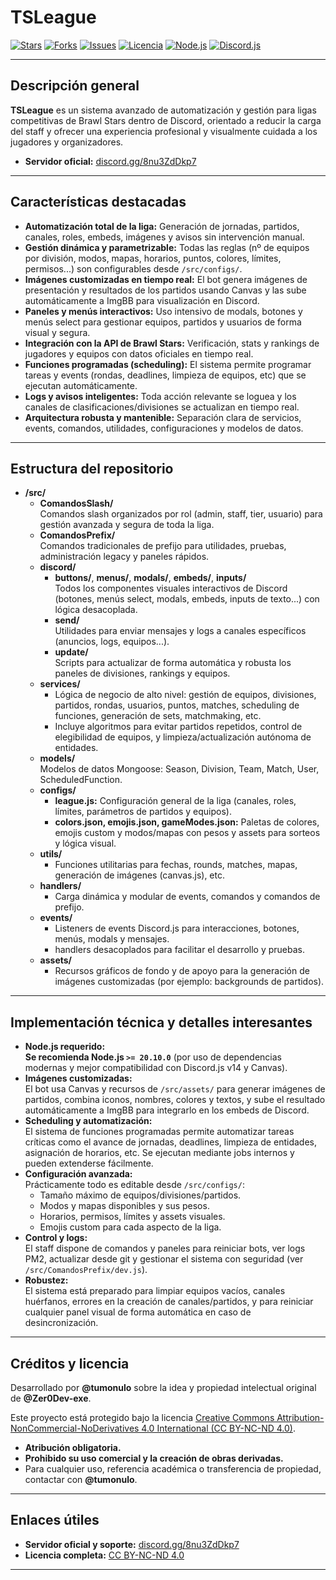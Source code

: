 # TSLeague

[![Stars](https://img.shields.io/github/stars/Zer0Dev-exe/TSLeague?style=for-the-badge&color=yellow)](https://github.com/Zer0Dev-exe/TSLeague/stargazers)
[![Forks](https://img.shields.io/github/forks/Zer0Dev-exe/TSLeague?style=for-the-badge&color=blue)](https://github.com/Zer0Dev-exe/TSLeague/network/members)
[![Issues](https://img.shields.io/github/issues/Zer0Dev-exe/TSLeague?style=for-the-badge&color=orange)](https://github.com/Zer0Dev-exe/TSLeague/issues)
[![Licencia](https://img.shields.io/badge/Licencia-CC%20BY--NC--ND%204.0-red?style=for-the-badge)](https://creativecommons.org/licenses/by-nc-nd/4.0/)
[![Node.js](https://img.shields.io/badge/Node.js-%3E=20.10.0-green?style=for-the-badge&logo=node.js&logoColor=white)](#)
[![Discord.js](https://img.shields.io/badge/discord.js-v14-blueviolet?style=for-the-badge&logo=discord&logoColor=white)](#)

---

## Descripción general

**TSLeague** es un sistema avanzado de automatización y gestión para ligas competitivas de Brawl Stars dentro de Discord, orientado a reducir la carga del staff y ofrecer una experiencia profesional y visualmente cuidada a los jugadores y organizadores.

- **Servidor oficial:** [discord.gg/8nu3ZdDkp7](https://discord.gg/8nu3ZdDkp7)

---

## Características destacadas

- **Automatización total de la liga:** Generación de jornadas, partidos, canales, roles, embeds, imágenes y avisos sin intervención manual.
- **Gestión dinámica y parametrizable:** Todas las reglas (nº de equipos por división, modos, mapas, horarios, puntos, colores, límites, permisos...) son configurables desde `/src/configs/`.
- **Imágenes customizadas en tiempo real:** El bot genera imágenes de presentación y resultados de los partidos usando Canvas y las sube automáticamente a ImgBB para visualización en Discord.
- **Paneles y menús interactivos:** Uso intensivo de modals, botones y menús select para gestionar equipos, partidos y usuarios de forma visual y segura.
- **Integración con la API de Brawl Stars:** Verificación, stats y rankings de jugadores y equipos con datos oficiales en tiempo real.
- **Funciones programadas (scheduling):** El sistema permite programar tareas y events (rondas, deadlines, limpieza de equipos, etc) que se ejecutan automáticamente.
- **Logs y avisos inteligentes:** Toda acción relevante se loguea y los canales de clasificaciones/divisiones se actualizan en tiempo real.
- **Arquitectura robusta y mantenible:** Separación clara de servicios, events, comandos, utilidades, configuraciones y modelos de datos.

---

## Estructura del repositorio

- **/src/**
  - **ComandosSlash/**  
    Comandos slash organizados por rol (admin, staff, tier, usuario) para gestión avanzada y segura de toda la liga.
  - **ComandosPrefix/**  
    Comandos tradicionales de prefijo para utilidades, pruebas, administración legacy y paneles rápidos.
  - **discord/**
    - **buttons/**, **menus/**, **modals/**, **embeds/**, **inputs/**  
      Todos los componentes visuales interactivos de Discord (botones, menús select, modals, embeds, inputs de texto...) con lógica desacoplada.
    - **send/**  
      Utilidades para enviar mensajes y logs a canales específicos (anuncios, logs, equipos...).
    - **update/**  
      Scripts para actualizar de forma automática y robusta los paneles de divisiones, rankings y equipos.
  - **services/**  
    - Lógica de negocio de alto nivel: gestión de equipos, divisiones, partidos, rondas, usuarios, puntos, matches, scheduling de funciones, generación de sets, matchmaking, etc.
    - Incluye algoritmos para evitar partidos repetidos, control de elegibilidad de equipos, y limpieza/actualización autónoma de entidades.
  - **models/**  
    Modelos de datos Mongoose: Season, Division, Team, Match, User, ScheduledFunction.
  - **configs/**  
    - **league.js:** Configuración general de la liga (canales, roles, límites, parámetros de partidos y equipos).
    - **colors.json, emojis.json, gameModes.json:** Paletas de colores, emojis custom y modos/mapas con pesos y assets para sorteos y lógica visual.
  - **utils/**  
    - Funciones utilitarias para fechas, rounds, matches, mapas, generación de imágenes (canvas.js), etc.
  - **handlers/**  
    - Carga dinámica y modular de events, comandos y comandos de prefijo.
  - **events/**  
    - Listeners de events Discord.js para interacciones, botones, menús, modals y mensajes.
    - handlers desacoplados para facilitar el desarrollo y pruebas.
  - **assets/**  
    - Recursos gráficos de fondo y de apoyo para la generación de imágenes customizadas (por ejemplo: backgrounds de partidos).

---

## Implementación técnica y detalles interesantes

- **Node.js requerido:**  
  **Se recomienda Node.js `>= 20.10.0`** (por uso de dependencias modernas y mejor compatibilidad con Discord.js v14 y Canvas).
- **Imágenes customizadas:**  
  El bot usa Canvas y recursos de `/src/assets/` para generar imágenes de partidos, combina iconos, nombres, colores y textos, y sube el resultado automáticamente a ImgBB para integrarlo en los embeds de Discord.
- **Scheduling y automatización:**  
  El sistema de funciones programadas permite automatizar tareas críticas como el avance de jornadas, deadlines, limpieza de entidades, asignación de horarios, etc. Se ejecutan mediante jobs internos y pueden extenderse fácilmente.
- **Configuración avanzada:**  
  Prácticamente todo es editable desde `/src/configs/`:  
    - Tamaño máximo de equipos/divisiones/partidos.
    - Modos y mapas disponibles y sus pesos.
    - Horarios, permisos, límites y assets visuales.
    - Emojis custom para cada aspecto de la liga.
- **Control y logs:**  
  El staff dispone de comandos y paneles para reiniciar bots, ver logs PM2, actualizar desde git y gestionar el sistema con seguridad (ver `/src/ComandosPrefix/dev.js`).
- **Robustez:**  
  El sistema está preparado para limpiar equipos vacíos, canales huérfanos, errores en la creación de canales/partidos, y para reiniciar cualquier panel visual de forma automática en caso de desincronización.

---

## Créditos y licencia

Desarrollado por **@tumonulo** sobre la idea y propiedad intelectual original de **@Zer0Dev-exe**.

Este proyecto está protegido bajo la licencia [Creative Commons Attribution-NonCommercial-NoDerivatives 4.0 International (CC BY-NC-ND 4.0)](https://creativecommons.org/licenses/by-nc-nd/4.0/).

- **Atribución obligatoria.**
- **Prohibido su uso comercial y la creación de obras derivadas.**
- Para cualquier uso, referencia académica o transferencia de propiedad, contactar con **@tumonulo**.

---

## Enlaces útiles

- **Servidor oficial y soporte:** [discord.gg/8nu3ZdDkp7](https://discord.gg/8nu3ZdDkp7)
- **Licencia completa:** [CC BY-NC-ND 4.0](https://creativecommons.org/licenses/by-nc-nd/4.0/)

---
